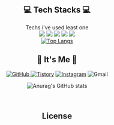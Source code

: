 

<div align="center">

## 💻 Tech Stacks 💻
    
Techs i've used least one <br/> 
<img src="https://img.shields.io/badge/Csharp-239120?style=for-the-badge&logo=Csharp&logoColor=white">
<img src="https://img.shields.io/badge/Unity-FAFAFA?style=for-the-badge&logo=Unity&logoColor=black">
<img src="https://img.shields.io/badge/C-A8B9CC?style=for-the-badge&logo=C&logoColor=white">
<img src="https://img.shields.io/badge/C++-00599C?style=for-the-badge&logo=C++&logoColor=white">
<img src="https://img.shields.io/badge/Firebase-FFCA28?style=for-the-badge&logo=Firebase&logoColor=white">
<br/>
[![Top Langs](https://github-readme-stats.vercel.app/api/top-langs/?username=Kim-hyun-hee&layout=compact)](https://github.com/anuraghazra/github-readme-stats)
<br/>

## 🌹 It's Me 🌹
<a href = "https://github.com/Kim-hyun-hee"><img alt="GitHub" src ="https://img.shields.io/badge/GitHub-181717.svg?&style=for-the-badge&logo=GitHub&logoColor=white"/>
</a> <a href = "https://kimasill.tistory.com/"> <img alt="Tistory" src ="https://img.shields.io/badge/Tistory-orange.svg?&style=for-the-badge"/></a>
</a> <a href = "https://instagram.com/kimasill"> <img alt="Instagram" src ="https://img.shields.io/badge/Instagram-E4405F.svg?&style=for-the-badge&logo=Instagram&logoColor=white"/></a>
<img alt="Gmail" src 
="https://img.shields.io/badge/kibbel1998@gmail.com-EA4335.svg?&style=for-the-badge&logo=Gmail&logoColor=white"/>

![Anurag's GitHub stats](https://github-readme-stats.vercel.app/api?username=Kim-hyun-hee&show_icons=true&theme=dracula)

<br/>

## License

</div>
